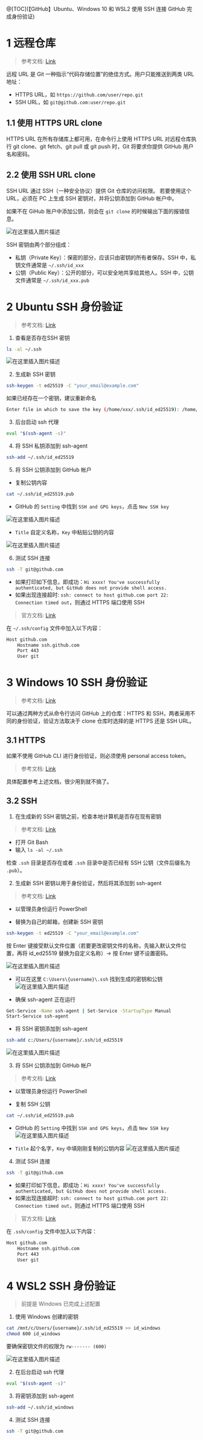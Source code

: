 ﻿@[TOC](【GitHub】Ubuntu、Windows 10 和 WSL2 使用 SSH 连接 GitHub 完成身份验证)

# 1 远程仓库
> 参考文档: [Link](https://docs.github.com/zh/get-started/getting-started-with-git/about-remote-repositories)

远程 URL 是 Git 一种指示“代码存储位置”的绝佳方式。用户只能推送到两类 URL 地址：
- HTTPS URL，如 `https://github.com/user/repo.git`
- SSH URL，如 `git@github.com:user/repo.git`
## 1.1 使用 HTTPS URL clone
HTTPS URL 在所有存储库上都可用，在命令行上使用 HTTPS URL 对远程仓库执行 git clone、git fetch、git pull 或 git push 时，Git 将要求你提供 GitHub 用户名和密码。 
## 2.2 使用 SSH URL clone
SSH URL 通过 SSH（一种安全协议）提供 Git 仓库的访问权限。 若要使用这个 URL，必须在 PC 上生成 SSH 密钥对，并将公钥添加到 GitHub 帐户中。

如果不在 GiHub 账户中添加公钥，则会在 `git clone` 的时候输出下面的报错信息。

![在这里插入图片描述](https://i-blog.csdnimg.cn/blog_migrate/28396337d4bc93844ec3384eb0ea4589.png#pic_center)

SSH 密钥由两个部分组成：

- 私钥（Private Key）：保密的部分，应该只由密钥的所有者保存。SSH 中，私钥文件通常是 `~/.ssh/id_xxx`
- 公钥（Public Key）：公开的部分，可以安全地共享给其他人。SSH 中，公钥文件通常是 `~/.ssh/id_xxx.pub`

# 2 Ubuntu SSH 身份验证

>参考文档: [Link](https://docs.github.com/zh/authentication/connecting-to-github-with-ssh/checking-for-existing-ssh-keys?platform=linux)


1. 查看是否存在SSH 密钥

```bash
ls -al ~/.ssh
```

![在这里插入图片描述](https://i-blog.csdnimg.cn/direct/ae2bbc22279644d29248ba53c6788485.png#pic_center)

2. 生成新 SSH 密钥

```bash
ssh-keygen -t ed25519 -C "your_email@example.com"
```

如果已经存在一个密钥，建议重新命名

```bash
Enter file in which to save the key (/home/xxx/.ssh/id_ed25519): /home/xxx/.ssh/id_ed25519_new
```


3. 后台启动 ssh 代理

```bash
eval "$(ssh-agent -s)"
```

4. 将 SSH 私钥添加到 ssh-agent

```bash
ssh-add ~/.ssh/id_ed25519
```

5. 将 SSH 公钥添加到 GitHub 帐户

- 复制公钥内容

```bash
cat ~/.ssh/id_ed25519.pub
```

- GitHub 的 `Setting` 中找到 `SSH and GPG keys`，点击 `New SSH key`

![在这里插入图片描述](https://i-blog.csdnimg.cn/blog_migrate/29a7f2ebee70f784a8b9ded9439dc038.png#pic_center)

- `Title` 自定义名称，`Key` 中粘贴公钥的内容

![在这里插入图片描述](https://i-blog.csdnimg.cn/blog_migrate/d27275332afef36a71d8d693e291ff51.png#pic_center)

6. 测试 SSH 连接

```bash
ssh -T git@github.com
```
- 如果打印如下信息，即成功：`Hi xxxx! You've successfully authenticated, but GitHub does not provide shell access.`
- 如果出现连接超时: `ssh: connect to host github.com port 22: Connection timed out`，则通过 HTTPS 端口使用 SSH

> 官方文档: [Link](https://docs.github.com/en/authentication/troubleshooting-ssh/using-ssh-over-the-https-port)

在 `~/.ssh/config` 文件中加入以下内容：

```txt
Host github.com
    Hostname ssh.github.com
    Port 443
    User git
```

# 3 Windows 10 SSH 身份验证

>参考文档: [Link](https://docs.github.com/zh/authentication/keeping-your-account-and-data-secure/about-authentication-to-github#authenticating-with-the-command-line)

可以通过两种方式从命令行访问 GitHub 上的仓库：HTTPS 和 SSH，两者采用不同的身份验证，验证方法取决于 clone 仓库时选择的是 HTTPS 还是 SSH URL。
## 3.1 HTTPS
如果不使用 GitHub CLI 进行身份验证，则必须使用 personal access token。

> 参考文档: [Link](https://docs.github.com/zh/authentication/keeping-your-account-and-data-secure/managing-your-personal-access-tokens)

具体配置参考上述文档，很少用到就不搞了。
## 3.2 SSH


1. 在生成新的 SSH 密钥之前，检查本地计算机是否存在现有密钥
> 参考文档: [Link](https://docs.github.com/zh/authentication/connecting-to-github-with-ssh/checking-for-existing-ssh-keys)

- 打开 Git Bash
- 输入 `ls -al ~/.ssh`

检查 `.ssh` 目录是否存在或者 `.ssh` 目录中是否已经有 SSH 公钥（文件后缀名为 `.pub`）。

2. 生成新 SSH 密钥以用于身份验证，然后将其添加到 ssh-agent

> 参考文档: [Link](https://docs.github.com/zh/authentication/connecting-to-github-with-ssh/generating-a-new-ssh-key-and-adding-it-to-the-ssh-agent)

- 以管理员身份运行 PowerShell

- 替换为自己的邮箱，创建新 SSH 密钥
```bash
ssh-keygen -t ed25519 -C "your_email@example.com"
```
按 Enter 键接受默认文件位置（若要更改密钥文件的名称，先输入默认文件位置，再将 id_ed25519 替换为自定义名称）→ 按 Enter 键不设置密码。

![在这里插入图片描述](https://i-blog.csdnimg.cn/blog_migrate/b4549aead9ed5eb1ae58d0b3159cd24f.png#pic_center)

- 可以在这里 `C:\Users\{username}\.ssh` 找到生成的密钥和公钥
![在这里插入图片描述](https://i-blog.csdnimg.cn/blog_migrate/242f4538a99aa0668d1845c879ceb977.png#pic_center)

- 确保 ssh-agent 正在运行
```bash
Get-Service -Name ssh-agent | Set-Service -StartupType Manual
Start-Service ssh-agent
```
- 将 SSH 密钥添加到 ssh-agent
```bash
ssh-add c:/Users/{username}/.ssh/id_ed25519
```

![在这里插入图片描述](https://i-blog.csdnimg.cn/blog_migrate/c0b12037163931229b618aff48a8e0dc.png#pic_center )

3. 将 SSH 公钥添加到 GitHub 帐户

> 参考文档: [Link](https://docs.github.com/zh/authentication/connecting-to-github-with-ssh/adding-a-new-ssh-key-to-your-github-account)

- 以管理员身份运行 PowerShell

- 复制 SSH 公钥
```bash
cat ~/.ssh/id_ed25519.pub
```
- GitHub 的 `Setting` 中找到 `SSH and GPG keys`，点击 `New SSH key`
![在这里插入图片描述](https://i-blog.csdnimg.cn/blog_migrate/29a7f2ebee70f784a8b9ded9439dc038.png#pic_center)

- `Title` 起个名字，`Key` 中填刚刚复制的公钥内容
![在这里插入图片描述](https://i-blog.csdnimg.cn/blog_migrate/d27275332afef36a71d8d693e291ff51.png#pic_center)


4. 测试 SSH 连接

```bash
ssh -T git@github.com
```
- 如果打印如下信息，即成功：`Hi xxxx! You've successfully authenticated, but GitHub does not provide shell access.`
- 如果出现连接超时: `ssh: connect to host github.com port 22: Connection timed out`，则通过 HTTPS 端口使用 SSH

> 官方文档: [Link](https://docs.github.com/en/authentication/troubleshooting-ssh/using-ssh-over-the-https-port)

在 `.ssh/config` 文件中加入以下内容：

```txt
Host github.com
    Hostname ssh.github.com
    Port 443
    User git
```

# 4 WSL2 SSH 身份验证

>前提是 Windows 已完成上述配置


1. 使用 Windows 创建的密钥
```bash
cat /mnt/c/Users/{username}/.ssh/id_ed25519 >> id_windows
chmod 600 id_windows
```

要确保密钥文件的权限为 `rw------- (600)`

![在这里插入图片描述](https://i-blog.csdnimg.cn/blog_migrate/d5db1071240c645719eabda6685826ca.png#pic_center)

2. 在后台启动 ssh 代理

```bash
eval "$(ssh-agent -s)"
```

3. 将密钥添加到 ssh-agent

```bash
ssh-add ~/.ssh/id_windows
```

4. 测试 SSH 连接
```bash
ssh -T git@github.com
```
